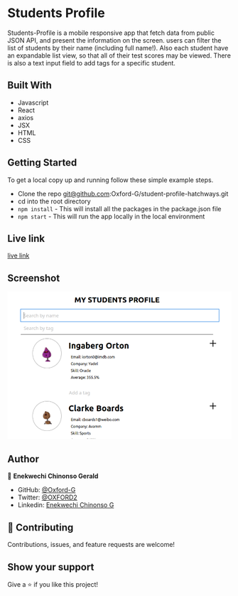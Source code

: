 
# Students Profile

Students-Profile is a mobile responsive app that fetch data from public JSON API, and present
the information on the screen. users can filter the list of students
by their name (including full name!). Also each student have an expandable list view, so that all
of their test scores may be viewed. There is also a text input field to add tags for a specific student.

## Built With

- Javascript
- React
- axios
- JSX
- HTML
- CSS

## Getting Started

To get a local copy up and running follow these simple example steps.

- Clone the repo git@github.com:Oxford-G/student-profile-hatchways.git
- cd into the root directory
- `npm install` - This will install all the packages in the package.json file
- `npm start` - This will run the app locally in the local environment

## Live link

[live link](https://mysterious-harbor-59742.herokuapp.com/ )

## Screenshot
![](./src/students_profile.png)

## Author

👤 **Enekwechi Chinonso Gerald**

- GitHub: [@Oxford-G](https://github.com/Oxford-G)
- Twitter: [@OXFORD2](https://twitter.com/OXFOXD2)
- Linkedin: [Enekwechi Chinonso G](https://www.linkedin.com/in/chinonso-enekwechi)

## 🤝 Contributing

Contributions, issues, and feature requests are welcome!

## Show your support

Give a ⭐️ if you like this project!
